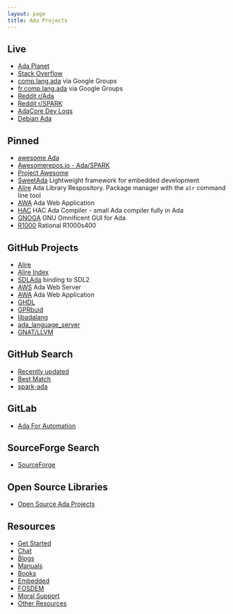 ```yaml
---
layout: page
title: Ada Projects
---
```


## Live
- [Ada Planet](https://www.laeran.pl/adaplanet/i/)
- [Stack Overflow](https://stackoverflow.com/questions/tagged/ada)
- [comp.lang.ada](https://groups.google.com/forum/#!forum/comp.lang.ada) via Google Groups
- [fr.comp.lang.ada](https://groups.google.com/forum/#!forum/fr.comp.lang.ada) via Google Groups
- [Reddit r/Ada](https://www.reddit.com/r/ada/)
- [Reddit r/SPARK](https://www.reddit.com/r/spark/)
- [AdaCore Dev Logs](https://www.adacore.com/devlog)
- [Debian Ada](https://lists.debian.org/debian-ada/)

## Pinned
- [awesome Ada](https://github.com/ohenley/awesome-ada)
- [Awesomerepos.io - Ada/SPARK](https://awesomerepos.io/awesome/ohenley/awesome-ada)
- [Project Awesome](https://project-awesome.org/ohenley/awesome-ada)
- [SweetAda](http://www.sweetada.org) Lightweight framework for embedded development
- [Alire](https://alire.ada.dev) Ada Library Respository. Package
  manager with the `alr` command line tool
- [AWA](https://ada-awa.readthedocs.io/) Ada Web Application
- [HAC](https://hacadacompiler.sourceforge.io) HAC Ada Compiler - small Ada compiler fully in Ada
- [GNOGA](http://gnoga.com) GNU Omnificent GUI for Ada
- [R1000](http://datamuseum.dk/wiki/Rational/R1000s400) Rational R1000s400

## GitHub Projects
- [Alire](https://github.com/alire-project/alire)
- [Alire Index](https://github.com/alire-project/alire-index)
- [SDLAda](https://github.com/Lucretia/sdlada) binding to SDL2
- [AWS](https://github.com/AdaCore/aws) Ada Web Server
- [AWA](https://github.com/stcarrez/ada-awa) Ada Web Application
- [GHDL](https://github.com/ghdl/ghdl)
- [GPRbuid](https://github.com/AdaCore/gprbuild)
- [libadalang](https://github.com/AdaCore/libadalang)
- [ada_language_server](https://github.com/AdaCore/ada_language_server)
- [GNAT/LLVM](https://github.com/AdaCore/gnat-llvm)

## GitHub Search
- [Recently updated](https://github.com/topics/ada?l=ada&o=desc&s=updated)
- [Best Match](https://github.com/topics/ada?l=ada&o=desc&s=)
- [spark-ada](https://github.com/topics/spark-ada)

## GitLab
- [Ada For Automation](https://gitlab.com/ada-for-automation/ada-for-automation)

## SourceForge Search
- [SourceForge](https://sourceforge.net/directory/language:ada/?q=Ada)

## Open Source Libraries
- [Open Source Ada Projects](https://opensourcelibs.com/libs/ada)

## Resources
- [Get Started](/getstarted/)
- [Chat](/chat/)
- [Blogs](/blogs/)
- [Manuals](/manuals/)
- [Books](/books/)
- [Embedded](/embedded/)
- [FOSDEM](/fosdem/)
- [Moral Support](/moral/)
- [Other Resources](/other/)
